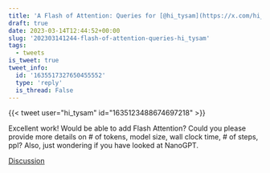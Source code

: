 ```yaml
---
title: 'A Flash of Attention: Queries for [@hi_tysam](https://x.com/hi_tysam) on NanoGPT'
draft: true
date: 2023-03-14T12:44:52+00:00
slug: '202303141244-flash-of-attention-queries-hi_tysam'
tags:
  - tweets
is_tweet: true
tweet_info:
  id: '1635517327650455552'
  type: 'reply'
  is_thread: False
---
```




{{< tweet user="hi_tysam" id="1635123488674697218" >}}

Excellent work! Would be able to add Flash Attention? Could you please provide more details on # of tokens, model size, wall clock time, # of steps, ppl? Also, just wondering if you have looked at NanoGPT.

[Discussion](https://x.com/sytelus/status/1635517327650455552)
